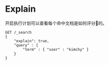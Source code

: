 # Explain

开启执行计划可以查看每个命中文档是如何评分的。

```
GET /_search
{
    "explain": true,
    "query" : {
        "term" : { "user" : "kimchy" }
    }
}
```